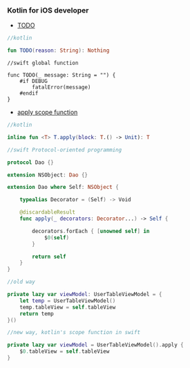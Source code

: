 ### Kotlin for iOS developer

- [TODO](https://kotlinlang.org/api/latest/jvm/stdlib/kotlin/-t-o-d-o.html)

```kotlin
//kotlin

fun TODO(reason: String): Nothing
```

```
//swift global function

func TODO(_ message: String = "") {
    #if DEBUG
    	fatalError(message)
    #endif
}

```

- [apply scope function](https://kotlinlang.org/api/latest/jvm/stdlib/kotlin/apply.html)

```kotlin
//kotlin

inline fun <T> T.apply(block: T.() -> Unit): T
```

```swift
//swift Protocol-oriented programming

protocol Dao {}

extension NSObject: Dao {}

extension Dao where Self: NSObject {

    typealias Decorator = (Self) -> Void

    @discardableResult
    func apply(_ decorators: Decorator...) -> Self {

        decorators.forEach { [unowned self] in
            $0(self)
        }

        return self
    }
}

```

```swift
//old way

private lazy var viewModel: UserTableViewModel = {
    let temp = UserTableViewModel()
    temp.tableView = self.tableView
    return temp
}()

```

```swift
//new way, kotlin's scope function in swift

private lazy var viewModel = UserTableViewModel().apply {
    $0.tableView = self.tableView
}

```
